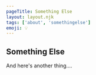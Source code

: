 ```yaml
---
pageTitle: Something Else
layout: layout.njk
tags: ['about', 'somethingelse']
emoji: 💡
---
```


## Something Else

And here's another thing....